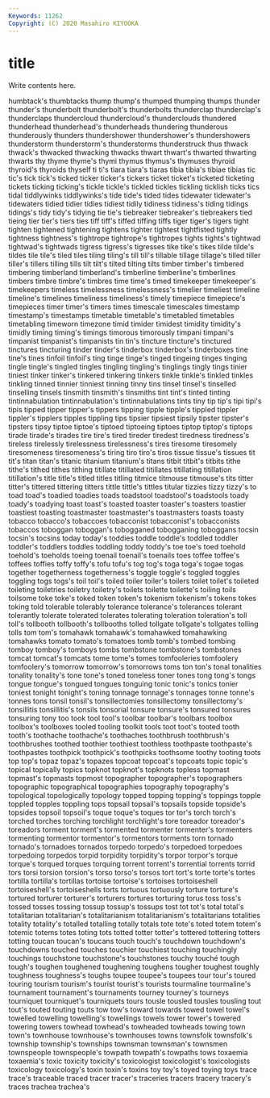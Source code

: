 ```yaml
---
Keywords: 11262
Copyright: (C) 2020 Masahiro KIYOOKA
---
```


# title

Write contents here.

humbtack's thumbtacks thump thump's thumped thumping
thumps thunder thunder's thunderbolt thunderbolt's thunderbolts thunderclap thunderclap's thunderclaps thundercloud
thundercloud's thunderclouds thundered thunderhead thunderhead's thunderheads thundering thunderous thunderously thunders
thundershower thundershower's thundershowers thunderstorm thunderstorm's thunderstorms thunderstruck thus thwack thwack's
thwacked thwacking thwacks thwart thwart's thwarted thwarting thwarts thy thyme
thyme's thymi thymus thymus's thymuses thyroid thyroid's thyroids thyself ti
ti's tiara tiara's tiaras tibia tibia's tibiae tibias tic tic's
tick tick's ticked ticker ticker's tickers ticket ticket's ticketed ticketing
tickets ticking ticking's tickle tickle's tickled tickles tickling ticklish ticks
tics tidal tiddlywinks tiddlywinks's tide tide's tided tides tidewater tidewater's
tidewaters tidied tidier tidies tidiest tidily tidiness tidiness's tiding tidings
tidings's tidy tidy's tidying tie tie's tiebreaker tiebreaker's tiebreakers tied
tieing tier tier's tiers ties tiff tiff's tiffed tiffing tiffs
tiger tiger's tigers tight tighten tightened tightening tightens tighter tightest
tightfisted tightly tightness tightness's tightrope tightrope's tightropes tights tights's tightwad
tightwad's tightwads tigress tigress's tigresses tike tike's tikes tilde tilde's
tildes tile tile's tiled tiles tiling tiling's till till's tillable
tillage tillage's tilled tiller tiller's tillers tilling tills tilt tilt's
tilted tilting tilts timber timber's timbered timbering timberland timberland's timberline
timberline's timberlines timbers timbre timbre's timbres time time's timed timekeeper
timekeeper's timekeepers timeless timelessness timelessness's timelier timeliest timeline timeline's timelines
timeliness timeliness's timely timepiece timepiece's timepieces timer timer's timers times
timescale timescales timestamp timestamp's timestamps timetable timetable's timetabled timetables timetabling
timeworn timezone timid timider timidest timidity timidity's timidly timing timing's
timings timorous timorously timpani timpani's timpanist timpanist's timpanists tin tin's
tincture tincture's tinctured tinctures tincturing tinder tinder's tinderbox tinderbox's tinderboxes
tine tine's tines tinfoil tinfoil's ting tinge tinge's tinged tingeing
tinges tinging tingle tingle's tingled tingles tingling tingling's tinglings tingly
tings tinier tiniest tinker tinker's tinkered tinkering tinkers tinkle tinkle's
tinkled tinkles tinkling tinned tinnier tinniest tinning tinny tins tinsel
tinsel's tinselled tinselling tinsels tinsmith tinsmith's tinsmiths tint tint's tinted
tinting tintinnabulation tintinnabulation's tintinnabulations tints tiny tip tip's tipi tipi's
tipis tipped tipper tipper's tippers tipping tipple tipple's tippled tippler
tippler's tipplers tipples tippling tips tipsier tipsiest tipsily tipster tipster's
tipsters tipsy tiptoe tiptoe's tiptoed tiptoeing tiptoes tiptop tiptop's tiptops
tirade tirade's tirades tire tire's tired tireder tiredest tiredness tiredness's
tireless tirelessly tirelessness tirelessness's tires tiresome tiresomely tiresomeness tiresomeness's tiring
tiro tiro's tiros tissue tissue's tissues tit tit's titan titan's
titanic titanium titanium's titans titbit titbit's titbits tithe tithe's tithed
tithes tithing titillate titillated titillates titillating titillation titillation's title title's
titled titles titling titmice titmouse titmouse's tits titter titter's tittered
tittering titters tittle tittle's tittles titular tizzies tizzy tizzy's to
toad toad's toadied toadies toads toadstool toadstool's toadstools toady toady's
toadying toast toast's toasted toaster toaster's toasters toastier toastiest toasting
toastmaster toastmaster's toastmasters toasts toasty tobacco tobacco's tobaccoes tobacconist tobacconist's
tobacconists tobaccos toboggan toboggan's tobogganed tobogganing toboggans tocsin tocsin's tocsins
today today's toddies toddle toddle's toddled toddler toddler's toddlers toddles
toddling toddy toddy's toe toe's toed toehold toehold's toeholds toeing
toenail toenail's toenails toes toffee toffee's toffees toffies toffy toffy's
tofu tofu's tog tog's toga toga's togae togas together togetherness
togetherness's toggle toggle's toggled toggles toggling togs togs's toil toil's
toiled toiler toiler's toilers toilet toilet's toileted toileting toiletries toiletry
toiletry's toilets toilette toilette's toiling toils toilsome toke toke's toked
token token's tokenism tokenism's tokens tokes toking told tolerable tolerably
tolerance tolerance's tolerances tolerant tolerantly tolerate tolerated tolerates tolerating toleration
toleration's toll toll's tollbooth tollbooth's tollbooths tolled tollgate tollgate's tollgates
tolling tolls tom tom's tomahawk tomahawk's tomahawked tomahawking tomahawks tomato
tomato's tomatoes tomb tomb's tombed tombing tomboy tomboy's tomboys tombs
tombstone tombstone's tombstones tomcat tomcat's tomcats tome tome's tomes tomfooleries
tomfoolery tomfoolery's tomorrow tomorrow's tomorrows toms ton ton's tonal tonalities
tonality tonality's tone tone's toned toneless toner tones tong tong's
tongs tongue tongue's tongued tongues tonguing tonic tonic's tonics tonier
toniest tonight tonight's toning tonnage tonnage's tonnages tonne tonne's tonnes
tons tonsil tonsil's tonsillectomies tonsillectomy tonsillectomy's tonsillitis tonsillitis's tonsils tonsorial
tonsure tonsure's tonsured tonsures tonsuring tony too took tool tool's
toolbar toolbar's toolbars toolbox toolbox's toolboxes tooled tooling toolkit tools
toot toot's tooted tooth tooth's toothache toothache's toothaches toothbrush toothbrush's
toothbrushes toothed toothier toothiest toothless toothpaste toothpaste's toothpastes toothpick toothpick's
toothpicks toothsome toothy tooting toots top top's topaz topaz's topazes
topcoat topcoat's topcoats topic topic's topical topically topics topknot topknot's
topknots topless topmast topmast's topmasts topmost topographer topographer's topographers topographic
topographical topographies topography topography's topological topologically topology topped topping topping's
toppings topple toppled topples toppling tops topsail topsail's topsails topside
topside's topsides topsoil topsoil's toque toque's toques tor tor's torch
torch's torched torches torching torchlight torchlight's tore toreador toreador's toreadors
torment torment's tormented tormenter tormenter's tormenters tormenting tormentor tormentor's tormentors
torments torn tornado tornado's tornadoes tornados torpedo torpedo's torpedoed torpedoes
torpedoing torpedos torpid torpidity torpidity's torpor torpor's torque torque's torqued
torques torquing torrent torrent's torrential torrents torrid tors torsi torsion
torsion's torso torso's torsos tort tort's torte torte's tortes tortilla
tortilla's tortillas tortoise tortoise's tortoises tortoiseshell tortoiseshell's tortoiseshells torts tortuous
tortuously torture torture's tortured torturer torturer's torturers tortures torturing torus
toss toss's tossed tosses tossing tossup tossup's tossups tost tot
tot's total total's totalitarian totalitarian's totalitarianism totalitarianism's totalitarians totalities totality
totality's totalled totalling totally totals tote tote's toted totem totem's
totemic totems totes toting tots totted totter totter's tottered tottering
totters totting toucan toucan's toucans touch touch's touchdown touchdown's touchdowns
touched touches touchier touchiest touching touchingly touchings touchstone touchstone's touchstones
touchy touché tough tough's toughen toughened toughening toughens tougher toughest
toughly toughness toughness's toughs toupee toupee's toupees tour tour's toured
touring tourism tourism's tourist tourist's tourists tourmaline tourmaline's tournament tournament's
tournaments tourney tourney's tourneys tourniquet tourniquet's tourniquets tours tousle tousled
tousles tousling tout tout's touted touting touts tow tow's toward
towards towed towel towel's towelled towelling towelling's towellings towels tower
tower's towered towering towers towhead towhead's towheaded towheads towing town
town's townhouse townhouse's townhouses towns townsfolk townsfolk's township township's townships
townsman townsman's townsmen townspeople townspeople's towpath towpath's towpaths tows toxaemia
toxaemia's toxic toxicity toxicity's toxicologist toxicologist's toxicologists toxicology toxicology's toxin
toxin's toxins toy toy's toyed toying toys trace trace's traceable
traced tracer tracer's traceries tracers tracery tracery's traces trachea trachea's
